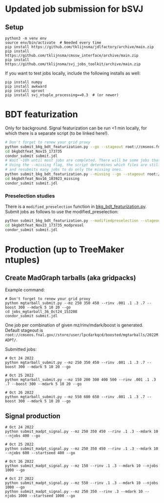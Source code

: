 # Updated job submission for bSVJ

## Setup

```
python3 -m venv env
source env/bin/activate  # Needed every time
pip install https://github.com/tklijnsma/jdlfactory/archive/main.zip
pip install https://github.com/tklijnsma/cmssw_interface/archive/main.zip
pip install https://github.com/tklijnsma/svj_jobs_toolkit/archive/main.zip
```

If you want to test jobs locally, include the following installs as well:

```
pip install numpy
pip install awkward
pip install uproot
pip install svj_ntuple_processing==0.3  # (or newer)
```

# BDT featurization

Only for background. Signal featurization can be run <1 min locally, for which there is a separate script (to be linked here!).

```bash
# Don't forget to renew your grid proxy
python submit_bkg_bdt_featurization.py --go --stageout root://cmseos.fnal.gov//store/user/lpcdarkqcd/boosted/bdt_features/bkg_nov14/BDTFEATURES
cd bkgbdtfeat_Nov15_173735
condor_submit submit.jdl
# Wait ~10h until most jobs are completed. There will be some jobs that are slow.
# Using the --missing flag, the script determines which files are still missing,
# and resubmits many jobs to do only the missing ones.
python submit_bkg_bdt_featurization.py --missing --go --stageout root://cmseos.fnal.gov//store/user/lpcdarkqcd/boosted/bdt_features/bkg_nov14/BDTFEATURES
cd bkgbdtfeat_Nov16_103923_missing
condor_submit submit.jdl
```

### Preselection studies

There is a `modified_preselection` function in [bkg_bdt_featurization.py](bkg_bdt_featurization.py). Submit jobs as follows to use the modified_preselection:

```bash
python submit_bkg_bdt_featurization.py --modifiedpreselection --stageout davs://hepcms-se2.umd.edu:1094//store/user/thomas.klijnsma/bkg_nov23_modpresel/BDTFEATURES --go
cd bkgbdtfeat_Nov23_173735_modpresel
condor_submit submit.jdl
```


# Production (up to TreeMaker ntuples)

## Create MadGraph tarballs (aka gridpacks)

Example command:

```
# Don't forget to renew your grid proxy
python mgtarball_submit.py --mz 250 350 450 --rinv .001 .1 .3 .7 --boost 300 --mdark 5 10 20 --go
cd jobs_mgtarball_36_Oct24_153208
condor_submit submit.jdl
```

One job per combination of given mz/rinv/mdark/boost is generated. Default stageout is `root://cmseos.fnal.gov//store/user/lpcdarkqcd/boosted/mgtarballs/2022MADPT/`.

Submitted jobs:

```
# Oct 24 2022
python mgtarball_submit.py --mz 250 350 450 --rinv .001 .1 .3 .7 --boost 300 --mdark 5 10 20 --go

# Oct 25 2022
python mgtarball_submit.py --mz 150 200 300 400 500 --rinv .001 .1 .3 .7 --boost 300 --mdark 5 10 20 --go

# Oct 26 2022
python mgtarball_submit.py --mz 550 600 650 --rinv .001 .1 .3 .7 --boost 300 --mdark 5 10 20 --go
```

## Signal production

```
# Oct 24 2022
python submit_madpt_signal.py --mz 250 350 450 --rinv .1 .3 --mdark 10 --njobs 400 --go

# Oct 25 2022
python submit_madpt_signal.py --mz 250 350 450 --rinv .1 .3 --mdark 10 --njobs 600 --startseed 400 --go

# Oct 26 2022
python submit_madpt_signal.py --mz 150 --rinv .1 .3 --mdark 10 --njobs 1000 --go

# Oct 27 2022
python submit_madpt_signal.py --mz 550 --rinv .1 .3 --mdark 10 --njobs 1000 --go
python submit_madpt_signal.py --mz 250 350 --rinv .3 --mdark 10 --njobs 1000 --startseed 1000 --go
```